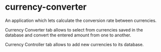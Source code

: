 # currency-converter

An application which lets calculate the conversion rate between currencies.

Currency Converter tab allows to select from currencies saved in the database and convert the entered amount from one to another. 

Currency Controller tab allows to add new currencies to its database.
